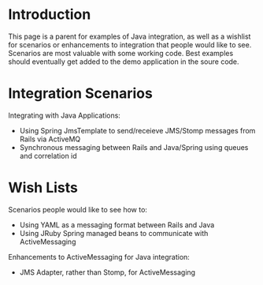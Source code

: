 # Introduction #

This page is a parent for examples of Java integration, as well as a wishlist for scenarios or enhancements to integration that people would like to see.  Scenarios are most valuable with some working code.  Best examples should eventually get added to the demo application in the soure code.

# Integration Scenarios #

Integrating with Java Applications:
  * Using Spring JmsTemplate to send/receieve JMS/Stomp messages from Rails via ActiveMQ
  * Synchronous messaging between Rails and Java/Spring using queues and correlation id

# Wish Lists #

Scenarios people would like to see how to:
  * Using YAML as a messaging format between Rails and Java
  * Using JRuby Spring managed beans to communicate with ActiveMessaging

Enhancements to ActiveMessaging for Java integration:
  * JMS Adapter, rather than Stomp, for ActiveMessaging